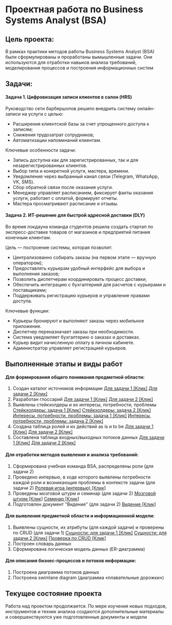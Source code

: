 # Проектная работа по Business Systems Analyst (BSA)


## Цель проекта:

В рамках практики методов работы Business Systems Analyst (BSA) были сформулированы и проработаны вымышленные задачи. Они используются для отработки навыков анализа требований, моделирования процессов и построения информационных систем


## Задачи:

#### Задача 1. Цифровизация записи клиентов в салон (HRS)

Руководство сети барбершопов решило внедрить систему онлайн-записи на услуги с целью:

* Расширения клиентской базы за счет упрощенного доступа к записям;
* Снижения трудозатрат сотрудников;
* Автоматизации напоминаний клиентам.

Ключевые особенности задачи:

* Запись доступна как для зарегистрированных, так и для незарегистрированных клиентов.
* Выбор типа и конкретной услуги, мастера, времени.
* Уведомления через выбранный канал связи (Telegram, WhatsApp, VK, SMS).
* Сбор обратной связи после оказания услуги.
* Менеджер управляет расписанием, фиксирует факты оказания услуги, работает с оплатой, формирует отчеты.
* Мастера просматривают расписание и отзывы.

#### Задача 2. ИТ-решение для быстрой адресной доставки (DLY)

Во время локдауна команда студентов решила создать стартап по экспресс-доставке товаров от магазинов и предприятий питания конечным клиентам.

Цель — построение системы, которая позволит:

* Централизованно собирать заказы (на первом этапе — вручную оператором);
* Предоставлять курьерам удобный интерфейс для выбора и выполнения заказов;
* Позволить диспетчерам координировать процесс доставки;
* Обеспечить интеграцию с бухгалтерией для расчетов с курьерами и поставщиками;
* Поддерживать регистрацию курьеров и управление правами доступа.

Ключевые функции:

* Курьеры бронируют и выполняют заказы через мобильное приложение.
* Диспетчер переназначает заказы при необходимости.
* Система уведомляет бухгалтерию о заказах и доставках.
* Курьер видит начисленную оплату в личном кабинете.
* Администратор управляет регистрацией курьеров.


## Выполненные этапы и виды работ

#### Для формирования общего понимания предметной области:

1. Создан каталог источников информации
   [Для задачи 1 [Клик]](./xlsx/HRS_infosources.xlsx)
   [Для задачи 2 [Клик]](./xlsx/DLY_infosources.xlsx)
2. Разработан глоссарий
   [Для задачи 1 [Клик]](./xlsx/HRS_glossary.xlsx)
   [Для задачи 2 [Клик]](./xlsx/DLY_glossary.xlsx)
3. Выявлены стейкхолдеры и их интересы, потребности, проблемы
   [Стейкхолдеры: задача 1 [Клик]](./xlsx/HRS_stakeholders.xlsx)
   [Стейкхолдеры: задача 2 [Клик]](./xlsx/DLY_stakeholders.xlsx)
   [Интересы, потребности, проблемы: задача 1 [Клик]](./xlsx/HRS_needs.xlsx)
   [Интересы, потребности, проблемы: задача 2 [Клик]](./xlsx/DLY_needs.xlsx)
4. Создана таблица ролей и их действий as is и to be
   [Для задачи 1 [Клик]](./xlsx/HRS_asis_tobe.xlsx)
   [Для задачи 2 [Клик]](./xlsx/DLY_asis_tobe.xlsx)
5. Составлена таблица входных/выходных потоков данных
   [Для задачи 1 [Клик]](./xlsx/HRS_streams.xlsx)
   [Для задачи 2 [Клик]](./xlsx/DLY_streams.xlsx)

#### Для отработки методов выявления и анализа требований:

1. Сформирована учебная команда BSA, распределены роли (для задачи 2)
2. Проведено интервью, в ходе которого выявлены потребности каждой роли и возникающие проблемы в контексте задачи (для задачи 2)
   [Ролевая игра (интервью) [Клик]](./docx/DLY_rolegame.docx)
3. Проведены мозговой штурм и семинар (для задачи 2)
   [Мозговой штурм [Клик]](./docx/DLY_brainstorming.docx)
   [Семинар [Клик]](./docx/DLY_seminar.docx)
4. Подготовлен документ "Видение" (для задачи 2)
   [Видение [Клик]](./docx/DLY_vision.docx)

#### Для выявления предметной области и информационной модели:

1. Выявлены сущности, их атрибуты (для каждой задачи) и проверены по CRUD (для задачи 1)
   [Сущности: для задачи 1 [Клик]](./xlsx/HRS_entity.xlsx)
   [Сущности: для задачи 2 [Клик]](./xlsx/DLY_entity.xlsx)
   [Проверка по CRUD [Клик]](./xlsx/HRS_crud.xlsx)
2. Построен словарь данных
3. Сформирована логическая модель данных (ER-диаграмма)

#### Для описания бизнес-процессов и потоков информации:

1. Построена диаграмма потоков данных
2. Построена swimlane diagram (диаграмма «плавательные дорожки»)


## Текущее состояние проекта

Работа над проектом продолжается. По мере изучения новых подходов, инструментов и техник анализа создаются дополнительные материалы и совершенствуются уже подготовленные документы и модели
